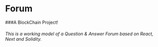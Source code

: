 # Forum

###A BlockChain Project!

###### This is a working model of a Question & Answer Forum based on React, Next and Solidity.